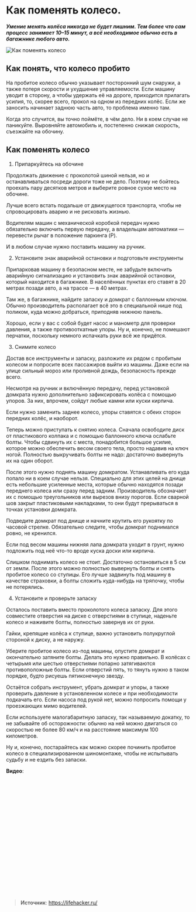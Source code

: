 # Как поменять колесо.

_**Умение менять колёса никогда не будет лишним. Тем более что сам процесс занимает 10–15 минут, а всё необходимое обычно есть в багажнике любого авто.**_

![Как поменять колесо](/images/Auto/pomenyat-koleso_01.jpg 'Как поменять колесо')

## Как понять, что колесо пробито

На пробитое колесо обычно указывает посторонний шум снаружи, а также потеря скорости и ухудшение управляемости. Если машину уводит в сторону, а чтобы удержать её на дороге, приходится прилагать усилия, то, скорее всего, прокол на одном из передних колёс. Если же заносить начинает заднюю часть авто, то проблема именно там.

Когда это случится, вы точно поймёте, в чём дело. Ни в коем случае не паникуйте. Выровняйте автомобиль и, постепенно снижая скорость, съезжайте на обочину.

## Как поменять колесо

1. Припаркуйтесь на обочине

  Продолжать движение с проколотой шиной нельзя, но и останавливаться посреди дороги тоже не дело. Поэтому не бойтесь проехать пару десятков метров и выберите ровное сухое место на обочине.

  Лучше всего встать подальше от движущегося транспорта, чтобы не спровоцировать аварию и не рисковать жизнью.

  Водителям машин с механической коробкой передач нужно обязательно включить первую передачу, а владельцам автоматики — перевести рычаг в положение паркинга (P).

  И в любом случае нужно поставить машину на ручник.

2. Установите знак аварийной остановки и подготовьте инструменты

  Припарковав машину в безопасном месте, не забудьте включить аварийную сигнализацию и установить знак аварийной остановки, который находится в багажнике. В населённых пунктах его ставят в 20 метрах позади авто, а на трассе — в 40 метрах.

  Там же, в багажнике, найдите запаску и домкрат с баллонным ключом. Обычно производитель располагает всё это в специальной нише под поликом, куда можно добраться, приподняв нижнюю панель.

  Хорошо, если у вас с собой будет насос и манометр для проверки давления, а также противооткатные упоры. Ну и, конечно, не помешают перчатки, поскольку немного испачкать руки всё же придётся.

3. Снимите колесо

  Достав все инструменты и запаску, разложите их рядом с пробитым колесом и попросите всех пассажиров выйти из машины. Даже если на улице сильный мороз или проливной дождь, безопасность прежде всего.

  Несмотря на ручник и включённую передачу, перед установкой домкрата нужно дополнительно зафиксировать колёса с помощью упоров. За них, впрочем, сойдут любые камни или куски кирпича.

  Если нужно заменить заднее колесо, упоры ставятся с обеих сторон передних колёс, и наоборот.

  Теперь можно приступать к снятию колеса. Сначала освободите диск от пластикового колпака и с помощью баллонного ключа ослабьте болты. Чтобы сдвинуть их с места, понадобится большое усилие, которое можно обеспечить весом своего тела, просто надавив на ключ ногой. Полностью выкручивать болты не надо: достаточно вывернуть их на один оборот.

  После этого нужно поднять машину домкратом. Устанавливать его куда попало ни в коем случае нельзя. Специально для этих целей на днище есть небольшие усиленные места, которые обычно находятся позади переднего колеса или сразу перед задним. Производитель обозначает их с помощью треугольников или вырезов внизу порогов. Если сварной шов закрыт пластиковыми накладками, то они будут прерываться в точках установки домкрата.

  Подведите домкрат под днище и начните крутить его рукоятку по часовой стрелке. Обязательно следите, чтобы домкрат поднимался ровно, не кренился.

  Если под весом машины нижняя лапа домкрата уходит в грунт, нужно подложить под неё что-то вроде куска доски или кирпича.

  Слишком поднимать колесо не стоит. Достаточно остановиться в 5 см от земли. После этого можно полностью вывернуть болты и снять пробитое колесо со ступицы. Его лучше задвинуть под машину в качестве страховки, а болты сложить куда-нибудь на тряпочку, чтобы не потерялись.

4. Установите и проверьте запаску

  Осталось поставить вместо проколотого колеса запаску. Для этого совместите отверстия на диске с отверстиями в ступице, наденьте колесо и наживите болты, полностью завернув их от руки.

  Гайки, крепящие колёса к ступице, важно установить полукруглой стороной к диску, а не наружу.

  Уберите пробитое колесо из-под машины, опустите домкрат и окончательно затяните болты. Делать это нужно правильно. В колёсах с четырьмя или шестью отверстиями попарно затягиваются противоположные болты. Если отверстий пять, то тянуть нужно в таком порядке, будто рисуешь пятиконечную звезду.

  Остаётся собрать инструмент, убрать домкрат и упоры, а также проверить давление в установленном колесе и при необходимости подкачать его. Если насоса под рукой нет, можно попросить помощи у проезжающих мимо водителей.

  Если используете малогабаритную запаску, так называемую докатку, то не забывайте об осторожности: обычно на ней можно двигаться со скоростью не более 80 км/ч и на расстояние максимум 100 километров.

  Ну и, конечно, постарайтесь как можно скорее починить пробитое колесо в специализированном шиномонтаже, чтобы не испытывать судьбу и не ездить без запаски.

**Видео**:

<div class="youtube" id="u69xJPI1mp0" style="width: 560px; height: 315px;"></div>

> **Источник**: https://lifehacker.ru/

